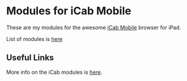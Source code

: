 Modules for iCab Mobile
=======================

These are my modules for the awesome [iCab Mobile](http://www.icab-mobile.de/) browser for iPad.

List of modules is [here](modules.html)


Useful Links
------------

More info on the iCab modules is [here](http://www.icab.de/blog/2010/02/17/modules-for-icab-mobile/).
